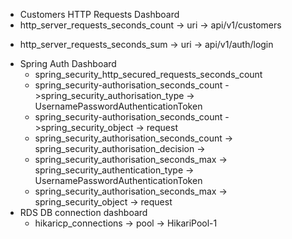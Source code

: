 - Customers HTTP Requests Dashboard
 - http_server_requests_seconds_count -> uri -> api/v1/customers
 <!-- when user successfully signs up -->
 <!-- When user successfully reaches that endpoint uri -->
 - http_server_requests_seconds_sum -> uri -> api/v1/auth/login
 <!-- When user successfully logs in -->
 <!--  When user tries to login with invalid credentials-->

- Spring Auth Dashboard
    - spring_security_http_secured_requests_seconds_count
     <!--Count of secured requests made to backend server pod -->
     <!-- Alert to increase pods when server threshold is reached -->
    - spring_security-authorisation_seconds_count ->spring_security_authorisation_type -> UsernamePasswordAuthenticationToken
    <!-- When user details are updated -->
    - spring_security-authorisation_seconds_count ->spring_security_object -> request
    <!--  amount of request made to update customer details -->
    - spring_security_authorisation_seconds_count -> spring_security_authorisation_decision -> 
    <!-- User uses invalid/expired/deleted credentials -->
    - spring_security_authorisation_seconds_max -> spring_security_authentication_type -> UsernamePasswordAuthenticationToken
    <!-- Max duration of single authorisation -->
    - spring_security_authorisation_seconds_max -> spring_security_object -> request
    <!-- max time for request to process users with username&password authentication token to get access to secure endpoints -->
- RDS DB connection dashboard
    - hikaricp_connections -> pool -> HikariPool-1
    <!-- Minimum default for hikari to main idle connection to db is 10. -->
